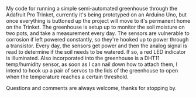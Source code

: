 My code for running a simple semi-automated greenhouse through the Adafruit Pro Trinket, currently it's being prototyped on an Arduino Uno, but once everything is buttoned up the project will move to it's permanent home on the Trinket.
The greenhouse is setup up to monitor the soil moisture on two pots, and take a measurement every day. The sensors are vulnerable to corrosion if left powered constantly, so they're hooked up to power through a transistor.
Every day, the sensors get power and then the analog signal is read to determine if the soil needs to be watered. If so, a red LED indicator is illuminated. Also incorporated into the greenhouse is a DHT11 temp/humidity sensor, as soon as I can nail down how to attach them, I intend to hook up a pair of servos to the lids of the greenhouse to open when the temperature reaches a certain threshold.

Questions and comments are always welcome, thanks for stopping by.
